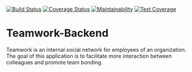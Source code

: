 [![Build Status](https://travis-ci.org/dinorhythms/Teamwork-Backend.svg?branch=develop)](https://travis-ci.org/dinorhythms/Teamwork-Backend) [![Coverage Status](https://coveralls.io/repos/github/dinorhythms/Teamwork-Backend/badge.svg)](https://coveralls.io/github/dinorhythms/Teamwork-Backend) [![Maintainability](https://api.codeclimate.com/v1/badges/92fa48a0d367016dd66c/maintainability)](https://codeclimate.com/github/dinorhythms/Teamwork-Backend/maintainability) [![Test Coverage](https://api.codeclimate.com/v1/badges/92fa48a0d367016dd66c/test_coverage)](https://codeclimate.com/github/dinorhythms/Teamwork-Backend/test_coverage)
 
# Teamwork-Backend
Teamwork is an internal social network for employees of an organization. The goal of this application is to facilitate more interaction between colleagues and promote team bonding.
